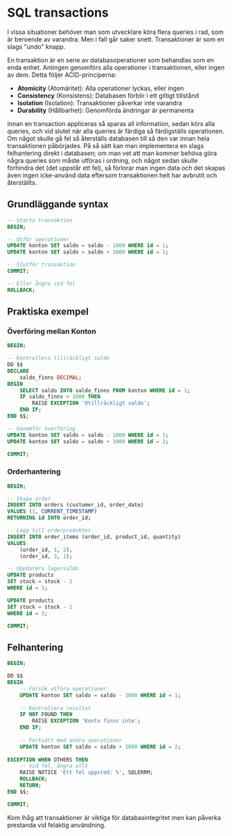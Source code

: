 # SQL transactions

I vissa situationer behöver man som utvecklare köra flera queries i rad, som är beroende av varandra. Men i fall går saker snett. Transaktioner är som en slags "undo" knapp.

En transaktion är en serie av databasoperationer som behandlas som en enda enhet. Antingen genomförs alla operationer i transaktionen, eller ingen av dem. Detta följer ACID-principerna:

- **Atomicity** (Atomäritet): Alla operationer lyckas, eller ingen
- **Consistency** (Konsistens): Databasen förblir i ett giltigt tillstånd
- **Isolation** (Isolation): Transaktioner påverkar inte varandra
- **Durability** (Hållbarhet): Genomförda ändringar är permanenta

Innan en transaction appliceras så sparas all information, sedan körs alla queries, och vid slutet när alla queries är färdiga så färdigställs operationen. Om något skulle gå fel så återställs databasen till så den var innan hela transaktionen påbörjades. På så sätt kan man implementera en slags felhantering direkt i databasen; om man vet att man kommer behöva göra några queries som måste utföras i ordning, och något sedan skulle förhindra det (det uppstår ett fel), så förlorar man ingen data och det skapas även ingen icke-använd data eftersom transaktionen helt har avbrutit och återställts.

## Grundläggande syntax

```sql
-- Starta transaktion
BEGIN;

-- Utför operationer
UPDATE konton SET saldo = saldo - 1000 WHERE id = 1;
UPDATE konton SET saldo = saldo + 1000 WHERE id = 2;

-- Slutför transaktion
COMMIT;

-- Eller ångra vid fel
ROLLBACK;
```

## Praktiska exempel

### Överföring mellan Konton

```sql
BEGIN;

-- Kontrollera tillräckligt saldo
DO $$
DECLARE
    saldo_finns DECIMAL;
BEGIN
    SELECT saldo INTO saldo_finns FROM konton WHERE id = 1;
    IF saldo_finns < 1000 THEN
        RAISE EXCEPTION 'Otillräckligt saldo';
    END IF;
END $$;

-- Genomför överföring
UPDATE konton SET saldo = saldo - 1000 WHERE id = 1;
UPDATE konton SET saldo = saldo + 1000 WHERE id = 2;

COMMIT;
```

### Orderhantering

```sql
BEGIN;

-- Skapa order
INSERT INTO orders (customer_id, order_date)
VALUES (1, CURRENT_TIMESTAMP)
RETURNING id INTO order_id;

-- Lägg till orderprodukter
INSERT INTO order_items (order_id, product_id, quantity)
VALUES 
    (order_id, 1, 2),
    (order_id, 3, 1);

-- Uppdatera lagersaldo
UPDATE products
SET stock = stock - 2
WHERE id = 1;

UPDATE products
SET stock = stock - 1
WHERE id = 3;

COMMIT;
```

## Felhantering

```sql
BEGIN;

DO $$
BEGIN
    -- Försök utföra operationer
    UPDATE konton SET saldo = saldo - 1000 WHERE id = 1;
    
    -- Kontrollera resultat
    IF NOT FOUND THEN
        RAISE EXCEPTION 'Konto finns inte';
    END IF;
    
    -- Fortsätt med andra operationer
    UPDATE konton SET saldo = saldo + 1000 WHERE id = 2;
    
EXCEPTION WHEN OTHERS THEN
    -- Vid fel, ångra allt
    RAISE NOTICE 'Ett fel uppstod: %', SQLERRM;
    ROLLBACK;
    RETURN;
END $$;

COMMIT;
```

Kom ihåg att transaktioner är viktiga för databasintegritet men kan påverka prestanda vid felaktig användning.